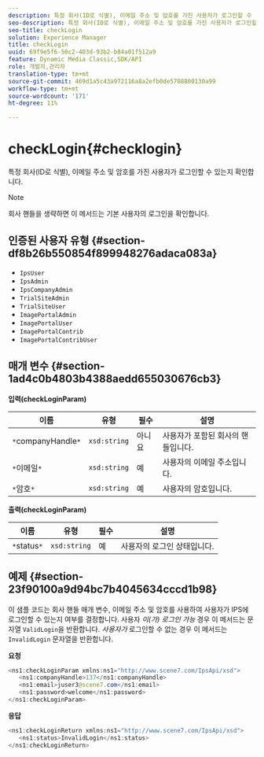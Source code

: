 ```yaml
---
description: 특정 회사(ID로 식별), 이메일 주소 및 암호를 가진 사용자가 로그인할 수 있는지 확인합니다.
seo-description: 특정 회사(ID로 식별), 이메일 주소 및 암호를 가진 사용자가 로그인할 수 있는지 확인합니다.
seo-title: checkLogin
solution: Experience Manager
title: checkLogin
uuid: 69f9e5f6-50c2-403d-93b2-b84a01f512a9
feature: Dynamic Media Classic,SDK/API
role: 개발자,관리자
translation-type: tm+mt
source-git-commit: 469d1a5c43a972116a8a2efb0de5708800130a99
workflow-type: tm+mt
source-wordcount: '171'
ht-degree: 11%

---
```



# checkLogin{#checklogin}

특정 회사(ID로 식별), 이메일 주소 및 암호를 가진 사용자가 로그인할 수 있는지 확인합니다.

>[!NOTE]
>
>회사 핸들을 생략하면 이 메서드는 기본 사용자의 로그인을 확인합니다.

## 인증된 사용자 유형 {#section-df8b26b550854f899948276adaca083a}

* `IpsUser`
* `IpsAdmin`
* `IpsCompanyAdmin`
* `TrialSiteAdmin`
* `TrialSiteUser`
* `ImagePortalAdmin`
* `ImagePortalUser`
* `ImagePortalContrib`
* `ImagePortalContribUser`

## 매개 변수 {#section-1ad4c0b4803b4388aedd655030676cb3}

**입력(checkLoginParam)**

| 이름 | 유형 | 필수 | 설명 |
|---|---|---|---|
| `*`companyHandle`*` | `xsd:string` | 아니요 | 사용자가 포함된 회사의 핸들입니다. |
| `*`이메일`*` | `xsd:string` | 예 | 사용자의 이메일 주소입니다. |
| `*`암호`*` | `xsd:string` | 예 | 사용자의 암호입니다. |

**출력(checkLoginParam)**

| 이름 | 유형 | 필수 | 설명 |
|---|---|---|---|
| `*`status`*` | `xsd:string` | 예 | 사용자의 로그인 상태입니다. |

## 예제 {#section-23f90100a9d94bc7b4045634cccd1b98}

이 샘플 코드는 회사 핸들 매개 변수, 이메일 주소 및 암호를 사용하여 사용자가 IPS에 로그인할 수 있는지 여부를 결정합니다. 사용자 *이(가) 로그인 가능* 경우 이 메서드는 문자열 `ValidLogin`을 반환합니다. *사용자가* 로그인할 수 없는 경우 이 메서드는 `InvalidLogin` 문자열을 반환합니다.

**요청**

```java
<ns1:checkLoginParam xmlns:ns1="http://www.scene7.com/IpsApi/xsd">
   <ns1:companyHandle>137</ns1:companyHandle>
   <ns1:email>juser3@scene7.com</ns1:email>
   <ns1:password>welcome</ns1:password>
</ns1:checkLoginParam>
```

**응답**

```java
<ns1:checkLoginReturn xmlns:ns1="http://www.scene7.com/IpsApi/xsd">
   <ns1:status>InvalidLogin</ns1:status>
</ns1:checkLoginReturn>
```


